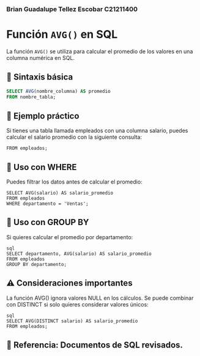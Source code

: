 ### Brian Guadalupe Tellez Escobar C21211400

# Función `AVG()` en SQL

La función `AVG()` se utiliza para calcular el promedio de los valores en una columna numérica en SQL.

## 📌 Sintaxis básica
```sql
SELECT AVG(nombre_columna) AS promedio
FROM nombre_tabla;
```

## 📝 Ejemplo práctico
Si tienes una tabla llamada empleados con una columna salario, puedes calcular el salario promedio con la siguiente consulta:

```SELECT AVG(salario) AS salario_promedio
FROM empleados;
```
## 🎯 Uso con WHERE

Puedes filtrar los datos antes de calcular el promedio:
```
SELECT AVG(salario) AS salario_promedio
FROM empleados
WHERE departamento = 'Ventas';
```
## 🔄 Uso con GROUP BY

Si quieres calcular el promedio por departamento:
```
sql
SELECT departamento, AVG(salario) AS salario_promedio
FROM empleados
GROUP BY departamento;
```
## ⚠️ Consideraciones importantes

La función AVG() ignora valores NULL en los cálculos.
Se puede combinar con DISTINCT si solo quieres considerar valores únicos:
```
sql
SELECT AVG(DISTINCT salario) AS salario_promedio
FROM empleados;
```
## 📖 Referencia: Documentos de SQL revisados​.
